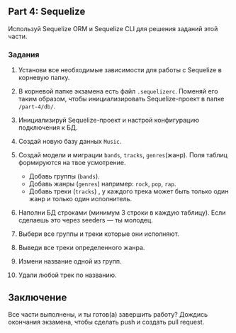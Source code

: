 ## Part 4: Sequelize

Используй Sequelize ORM и Sequelize CLI для решения заданий этой части.

### Задания

1. Установи все необходимые зависимости для работы с Sequelize в корневую папку.

2. В корневой папке экзамена есть файл `.sequelizerc`. Поменяй его таким образом, чтобы инициализировать Sequelize-проект в папке `/part-4/db/`.

3. Инициализируй Sequelize-проект и настрой конфигурацию подключения к БД.

4. Создай новую базу данных `Music`.

5. Создай модели и миграции `bands`, `tracks`, `genres`(жанр). Поля таблиц формируются на твое усмотрение.

   - Добавь группы (`bands`).
   - Добавь жанры (`genres`) например: `rock`, `pop`, `rap`.
   - Добавь треки (`tracks`) , у каждого трека может быть только один жанр и только один исполнитель.

6. Наполни БД строками (минимум 3 строки в каждую таблицу). Если сделаешь это через seeders — ты молодец.
7. Выбери все группы и треки которые они исполняют.
8. Выведи все треки определенного жанра.
9. Измени название одной из групп.
10. Удали любой трек по названию.

## Заключение

Все части выполнены, и ты готов(а) завершить работу? Дождись окончания экзамена, чтобы сделать push и создать pull request.
